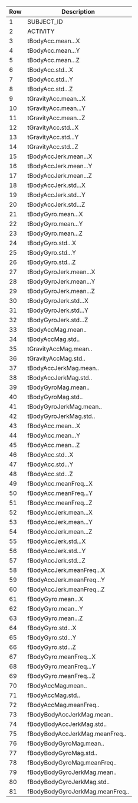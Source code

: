 |Row|Description                   |
|---|------------------------------|
|1 |SUBJECT_ID                      |
|2 |ACTIVITY                        |
|3 |tBodyAcc.mean...X               |
|4 |tBodyAcc.mean...Y               |
|5 |tBodyAcc.mean...Z               |
|6 |tBodyAcc.std...X                |
|7 |tBodyAcc.std...Y                |
|8 |tBodyAcc.std...Z                |
|9 |tGravityAcc.mean...X            |
|10 |tGravityAcc.mean...Y           |
|11 |tGravityAcc.mean...Z           |
|12 |tGravityAcc.std...X            |
|13 |tGravityAcc.std...Y            |
|14 |tGravityAcc.std...Z            |
|15 |tBodyAccJerk.mean...X          |
|16 |tBodyAccJerk.mean...Y          |
|17 |tBodyAccJerk.mean...Z          |
|18 |tBodyAccJerk.std...X           |
|19 |tBodyAccJerk.std...Y           |
|20 |tBodyAccJerk.std...Z           |
|21 |tBodyGyro.mean...X             |
|22 |tBodyGyro.mean...Y             |
|23 |tBodyGyro.mean...Z             |
|24 |tBodyGyro.std...X              |
|25 |tBodyGyro.std...Y              |
|26 |tBodyGyro.std...Z              |
|27 |tBodyGyroJerk.mean...X         |
|28 |tBodyGyroJerk.mean...Y         |
|29 |tBodyGyroJerk.mean...Z         |
|30 |tBodyGyroJerk.std...X          |
|31 |tBodyGyroJerk.std...Y          |
|32 |tBodyGyroJerk.std...Z          |
|33 |tBodyAccMag.mean..             |
|34 |tBodyAccMag.std..              |
|35 |tGravityAccMag.mean..          |
|36 |tGravityAccMag.std..           |
|37 |tBodyAccJerkMag.mean..         |
|38 |tBodyAccJerkMag.std..          |
|39 |tBodyGyroMag.mean..            |
|40 |tBodyGyroMag.std..             |
|41 |tBodyGyroJerkMag.mean..        |
|42 |tBodyGyroJerkMag.std..         |
|43 |fBodyAcc.mean...X              |
|44 |fBodyAcc.mean...Y              |
|45 |fBodyAcc.mean...Z              |
|46 |fBodyAcc.std...X               | 
|47 |fBodyAcc.std...Y               |
|48 |fBodyAcc.std...Z               |
|49 |fBodyAcc.meanFreq...X          |
|50 |fBodyAcc.meanFreq...Y          |
|51 |fBodyAcc.meanFreq...Z          |
|52 |fBodyAccJerk.mean...X          |
|53 |fBodyAccJerk.mean...Y          |
|54 |fBodyAccJerk.mean...Z          |
|55 |fBodyAccJerk.std...X           |
|56 |fBodyAccJerk.std...Y           |
|57 |fBodyAccJerk.std...Z           |
|58 |fBodyAccJerk.meanFreq...X      |
|59 |fBodyAccJerk.meanFreq...Y      |
|60 |fBodyAccJerk.meanFreq...Z      |
|61 |fBodyGyro.mean...X             |
|62 |fBodyGyro.mean...Y             |
|63 |fBodyGyro.mean...Z             |
|64 |fBodyGyro.std...X              |
|65 |fBodyGyro.std...Y              |
|66 |fBodyGyro.std...Z              |
|67 |fBodyGyro.meanFreq...X         |
|68 |fBodyGyro.meanFreq...Y         |
|69 |fBodyGyro.meanFreq...Z         |
|70 |fBodyAccMag.mean..             |
|71 |fBodyAccMag.std..              |
|72 |fBodyAccMag.meanFreq..         |
|73 |fBodyBodyAccJerkMag.mean..     |
|74 |fBodyBodyAccJerkMag.std..      |
|75 |fBodyBodyAccJerkMag.meanFreq.. |
|76 |fBodyBodyGyroMag.mean..        |
|77 |fBodyBodyGyroMag.std..         |
|78 |fBodyBodyGyroMag.meanFreq..    |
|79 |fBodyBodyGyroJerkMag.mean..    |
|80 |fBodyBodyGyroJerkMag.std..     |
|81 |fBodyBodyGyroJerkMag.meanFreq..|
